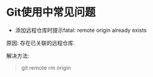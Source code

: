 # Git使用中常见问题

- 添加远程仓库时提示fatal: remote origin already exists

原因: 存在已关联的远程仓库.

解决方法:

> git remote rm origin